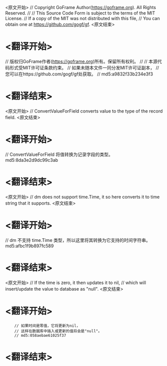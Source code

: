 
<原文开始>
// Copyright GoFrame Author(https://goframe.org). All Rights Reserved.
//
// This Source Code Form is subject to the terms of the MIT License.
// If a copy of the MIT was not distributed with this file,
// You can obtain one at https://github.com/gogf/gf.
<原文结束>

# <翻译开始>
// 版权归GoFrame作者(https://goframe.org)所有。保留所有权利。
//
// 本源代码形式受MIT许可证条款约束。
// 如果未随本文件一同分发MIT许可证副本，
// 您可以在https://github.com/gogf/gf处获取。
// md5:a9832f33b234e3f3
# <翻译结束>


<原文开始>
// ConvertValueForField converts value to the type of the record field.
<原文结束>

# <翻译开始>
// ConvertValueForField 将值转换为记录字段的类型。 md5:8da3e2d9dc99c3ab
# <翻译结束>


<原文开始>
// dm does not support time.Time, it so here converts it to time string that it supports.
<原文结束>

# <翻译开始>
// dm 不支持 time.Time 类型，所以这里将其转换为它支持的时间字符串。 md5:afbc1f9b897fc589
# <翻译结束>


<原文开始>
		// If the time is zero, it then updates it to nil,
		// which will insert/update the value to database as "null".
<原文结束>

# <翻译开始>
		// 如果时间是零值，它将更新为nil，
		// 这样在数据库中插入或更新的值将会是"null"。
		// md5:058aebae61025f37
# <翻译结束>

